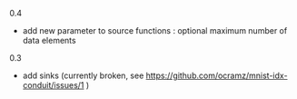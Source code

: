 0.4

- add new parameter to source functions : optional maximum number of data elements

0.3

- add sinks (currently broken, see https://github.com/ocramz/mnist-idx-conduit/issues/1  )

